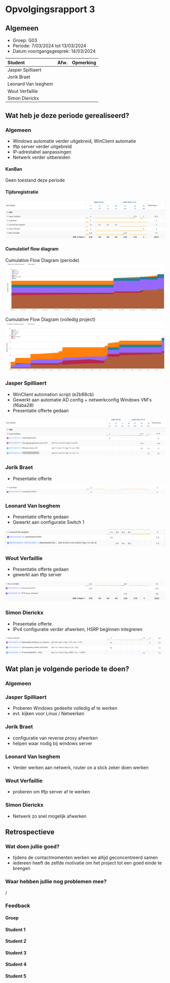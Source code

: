 # Opvolgingsrapport 3

## Algemeen

- Groep: G03
- Periode: 7/03/2024 tot 13/03/2024
- Datum voortgangsgesprek: 14/03/2024

| Student             | Afw. | Opmerking |
| :------------------ | :--: | :-------- |
| Jasper Spilliaert   |      |           |
| Jorik Braet         |      |           |
| Leonard Van Iseghem |      |           |
| Wout Verfaillie     |      |           |
| Simon Dierickx      |      |           |

## Wat heb je deze periode gerealiseerd?

### Algemeen

- Windows automatie verder uitgebreid, WinClient automatie
- tftp server verder uitgebreid
- IP-adrestabel aanpassingen
- Netwerk verder uitbereiden

#### KanBan

<!-- Voeg hier een screenshot toe van de huidige toestand van het kanban bord. -->

Geen toestand deze periode

#### Tijdsregistratie

<!-- Voeg hier een screenshot toe van het teamoverzicht van de tijdregistratie, met totaal per student en team -->

![Tijdsregistratie](img/Tijdsregistratie-Week3.png)

#### Cumulatief flow diagram

<!-- Voeg hier een screenshot toe van het cumulatief flow diagram voor de periode van het rapport. -->
Cumulative Flow Diagram (periode)
![Cumulatief flow diagram week](img/Cfd-Week3.png)

<!-- Voeg hier een screenshot toe van het cumulatief flow diagram voor de volledige periode van het project. -->
Cumulative Flow Diagram (volledig project)
![Cumulatief flow diagram week](img/Cfd-Week3-volledig.png)

### Jasper Spilliaert

<!-- Voeg hier een overzicht toe van gerealiseerde taken inclusief links naar relevante commits/documenten. -->

- WinClient automation script  (e2b68cb)
- Gewerkt aan automatie AD config + netwerkconfig Windows VM's (f6aba28)
- Presentatie offerte gedaan

<!-- Voeg hier een screenshot van het individueel tijdregistratierapport, met overzicht van elke taak en bijhorende uren. -->

![Tijsregistratie Jasper](img/OpvolgingWeek3-Jasper.png)

### Jorik Braet

<!-- Voeg hier een overzicht toe van gerealiseerde taken inclusief links naar relevante commits/documenten. -->

- Presentatie offerte

<!-- Voeg hier een screenshot van het individueel tijdregistratierapport, met overzicht van elke taak en bijhorende uren. -->

![Tijsregistratie Jorik](img/OpvolgingWeek3-Jorik.png)

### Leonard Van Iseghem

<!-- Voeg hier een overzicht toe van gerealiseerde taken inclusief links naar relevante commits/documenten. -->

- Presentatie offerte gedaan
- Gewerkt aan configuratie Switch 1

<!-- Voeg hier een screenshot van het individueel tijdregistratierapport, met overzicht van elke taak en bijhorende uren. -->

![Tijdregistratie Leonard](img/opvolgingweek3-Leonard.png)

### Wout Verfaillie

<!-- Voeg hier een overzicht toe van gerealiseerde taken inclusief links naar relevante commits/documenten. -->

- Presentatie offerte gedaan
- gewerkt aan tftp server

![Tijdregistratie Wout](img/Opvolgingweek3-Wout.png)



### Simon Dierickx

<!-- Voeg hier een overzicht toe van gerealiseerde taken inclusief links naar relevante commits/documenten. -->

- Presentatie offerte
- IPv4 configuratie verder afwerken, HSRP beginnen integreren

<!-- Voeg hier een screenshot van het individueel tijdregistratierapport, met overzicht van elke taak en bijhorende uren. -->

![Tijdregistratie Simon](img/OpvolgingWeek3-Simon.png)

## Wat plan je volgende periode te doen?

### Algemeen

<!-- Voeg hier de doelstellingen toe voor volgende periode. -->

### Jasper Spilliaert

<!-- Voeg hier de individuele doelstellingen toe voor volgende periode. -->

- Proberen Windows gedeelte volledig af te werken
- evt. kijken voor Linux / Netwerken

### Jorik Braet

<!-- Voeg hier de individuele doelstellingen toe voor volgende periode. -->

- configuratie van reverse proxy afwerken 
- helpen waar nodig bij windows server

### Leonard Van Iseghem

<!-- Voeg hier de individuele doelstellingen toe voor volgende periode. -->

- Verder werken aan netwerk, router on a stick zeker doen werken

### Wout Verfaillie

<!-- Voeg hier de individuele doelstellingen toe voor volgende periode. -->

- proberen om tftp server af te werken

### Simon Dierickx

<!-- Voeg hier de individuele doelstellingen toe voor volgende periode. -->

- Netwerk zo snel mogelijk afwerken

## Retrospectieve

### Wat doen jullie goed?

<!-- Voeg hier zaken toe die jullie goed doen naar het proces toe. -->

- tijdens de contactmomenten werken we altijd geconcentreerd samen
- iedereen heeft de zelfde motivatie om het project tot een goed einde te brengen

### Waar hebben jullie nog problemen mee?

<!-- Voeg hier zaken toe die volgens jullie beter kunnen naar het proces toe. -->

/

### Feedback

#### Groep

#### Student 1

#### Student 2

#### Student 3

#### Student 4

#### Student 5
